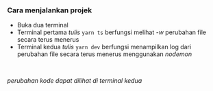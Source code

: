 ### Cara menjalankan projek
- Buka dua terminal
- Terminal pertama _tulis_ `yarn ts` berfungsi melihat _-w_ perubahan file secara terus menerus
- Terminal kedua _tulis_ `yarn dev` berfungsi menampilkan log dari perubahan file secara terus menerus menggunakan _nodemon_
<br />

_perubahan kode dapat dilihat di terminal kedua_
